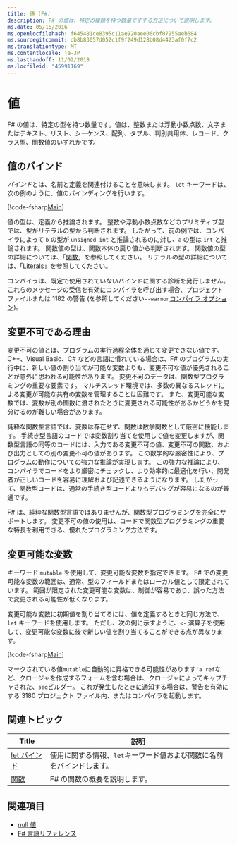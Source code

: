 ```yaml
---
title: 値 (F#)
description: F# の値は、特定の種類を持つ数量ですする方法について説明します。
ms.date: 05/16/2016
ms.openlocfilehash: f645481ce8395c11ae920aee06cbf07955aeb684
ms.sourcegitcommit: db8b83057d052c1f9f249d128b08d4423af0f7c2
ms.translationtype: MT
ms.contentlocale: ja-JP
ms.lasthandoff: 11/02/2018
ms.locfileid: "45991169"
---
```

# <a name="values"></a>値

F# の値は、特定の型を持つ数量です。値は、整数または浮動小数点数、文字またはテキスト、リスト、シーケンス、配列、タプル、判別共用体、レコード、クラス型、関数値のいずれかです。

## <a name="binding-a-value"></a>値のバインド

*バインド*とは、名前と定義を関連付けることを意味します。 `let` キーワードは、次の例のように、値のバインディングを行います。

[!code-fsharp[Main](../../../../samples/snippets/fsharp/lang-ref-1/snippet601.fs)]

値の型は、定義から推論されます。 整数や浮動小数点数などのプリミティブ型では、型がリテラルの型から判断されます。 したがって、前の例では、コンパイラによって `b` の型が `unsigned int` と推論されるのに対し、`a` の型は `int` と推論されます。 関数値の型は、関数本体の戻り値から判断されます。 関数値の型の詳細については、「[関数](../functions/index.md)」を参照してください。 リテラルの型の詳細については、「[Literals](../literals.md)」を参照してください。

コンパイラは、既定で使用されていないバインドに関する診断を発行しません。 これらのメッセージの受信を有効にコンパイラを呼び出す場合、プロジェクト ファイルまたは 1182 の警告 (を参照してください`--warnon`[コンパイラ オプション](../compiler-options.md))。

## <a name="why-immutable"></a>変更不可である理由

変更不可の値とは、プログラムの実行過程全体を通じて変更できない値です。 C++、Visual Basic、C# などの言語に慣れている場合は、F# のプログラムの実行中に、新しい値の割り当てが可能な変数よりも、変更不可な値が優先されることが意外に思われる可能性があります。 変更不可のデータは、関数型プログラミングの重要な要素です。 マルチスレッド環境では、多数の異なるスレッドによる変更が可能な共有の変数を管理することは困難です。 また、変更可能な変数では、変数が別の関数に渡されたときに変更される可能性があるかどうかを見分けるのが難しい場合があります。

純粋な関数型言語では、変数は存在せず、関数は数学関数として厳密に機能します。 手続き型言語のコードでは変数割り当てを使用して値を変更しますが、関数型言語の同等のコードには、入力である変更不可の値、変更不可の関数、および出力としての別の変更不可の値があります。 この数学的な厳密性により、プログラムの動作についての強力な推論が実現します。 この強力な推論により、コンパイラでコードをより厳密にチェックし、より効率的に最適化を行い、開発者が正しいコードを容易に理解および記述できるようになります。 したがって、関数型コードは、通常の手続き型コードよりもデバッグが容易になるのが普通です。

F# は、純粋な関数型言語ではありませんが、関数型プログラミングを完全にサポートします。 変更不可の値の使用は、コードで関数型プログラミングの重要な特長を利用できる、優れたプログラミング方法です。

## <a name="mutable-variables"></a>変更可能な変数

キーワード `mutable` を使用して、変更可能な変数を指定できます。 F# での変更可能な変数の範囲は、通常、型のフィールドまたはローカル値として限定されています。 範囲が限定された変更可能な変数は、制御が容易であり、誤った方法で変更される可能性が低くなります。

変更可能な変数に初期値を割り当てるには、値を定義するときと同じ方法で、`let` キーワードを使用します。 ただし、次の例に示すように、`<-` 演算子を使用して、変更可能な変数に後で新しい値を割り当てることができる点が異なります。

[!code-fsharp[Main](../../../../samples/snippets/fsharp/lang-ref-1/snippet602.fs)]

マークされている値`mutable`に自動的に昇格できる可能性があります`'a ref`など、クロージャを作成するフォームを含む場合は、クロージャによってキャプチャされた、`seq`ビルダー。 これが発生したときに通知する場合は、警告を有効にする 3180 プロジェクト ファイル内、またはコンパイラを起動します。

## <a name="related-topics"></a>関連トピック

|Title|説明|
|-----|-----------|
|[let バインド](../functions/let-bindings.md)|使用に関する情報、`let`キーワード値および関数に名前をバインドします。|
|[関数](../functions/index.md)|F# の関数の概要を説明します。|

## <a name="see-also"></a>関連項目

- [null 値](null-Values.md)
- [F# 言語リファレンス](../index.md)
